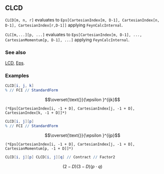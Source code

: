 ## CLCD

`CLCD[m, n, r]`  evaluates to `Eps[CartesianIndex[m, D-1], CartesianIndex[n, D-1], CartesianIndex[r,D-1]]` applying `FeynCalcInternal`.

`CLC[m,...][p, ...]` evaluates to `Eps[CartesianIndex[m, D-1], ..., CartesianMomentum[p, D-1], ...]` applying `FeynCalcInternal`.

### See also

[LCD](LCD), [Eps](Eps).

### Examples

```mathematica
CLCD[i, j, k]
% // FCI // StandardForm
```

$$\overset{\text{}}{\epsilon }^{ijk}$$

```
(*Eps[CartesianIndex[i, -1 + D], CartesianIndex[j, -1 + D], CartesianIndex[k, -1 + D]]*)
```

```mathematica
CLCD[i, j][p]
% // FCI // StandardForm
```

$$\overset{\text{}}{\epsilon }^{ijp}$$

```
(*Eps[CartesianIndex[i, -1 + D], CartesianIndex[j, -1 + D], CartesianMomentum[p, -1 + D]]*)
```

```mathematica
CLCD[i, j][p] CLCD[i, j][q] // Contract // Factor2
```

$$(2-D) (3-D) (p\cdot q)$$
